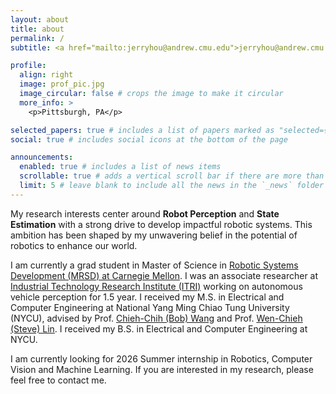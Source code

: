 ```yaml
---
layout: about
title: about
permalink: /
subtitle: <a href="mailto:jerryhou@andrew.cmu.edu">jerryhou@andrew.cmu.edu</a>

profile:
  align: right
  image: prof_pic.jpg
  image_circular: false # crops the image to make it circular
  more_info: >
    <p>Pittsburgh, PA</p>

selected_papers: true # includes a list of papers marked as "selected={true}"
social: true # includes social icons at the bottom of the page

announcements:
  enabled: true # includes a list of news items
  scrollable: true # adds a vertical scroll bar if there are more than 3 news items
  limit: 5 # leave blank to include all the news in the `_news` folder
---
```


My research interests center around **Robot Perception** and **State Estimation** with a strong drive to develop impactful robotic systems. This ambition has been shaped by my unwavering belief in the potential of robotics to enhance our world.

I am currently a grad student in Master of Science in [Robotic Systems Development (MRSD) at Carnegie Mellon](https://mrsd.ri.cmu.edu).
I was an associate researcher at [Industrial Technology Research Institute (ITRI)](https://www.itri.org.tw/english/index.aspx) working on autonomous vehicle perception for 1.5 year.
I received my M.S. in Electrical and Computer Engineering at National Yang Ming Chiao Tung University (NYCU), advised by Prof. [Chieh-Chih (Bob) Wang](https://sites.google.com/site/chiehchihbobwang/home?authuser=0) and Prof. [Wen-Chieh (Steve) Lin](https://gpl.cs.nctu.edu.tw/wen-chieh-steve-lin/). I received my B.S. in Electrical and Computer Engineering at NYCU.

I am currently looking for 2026 Summer internship in Robotics, Computer Vision and Machine Learning. If you are interested in my research, please feel free to contact me.
